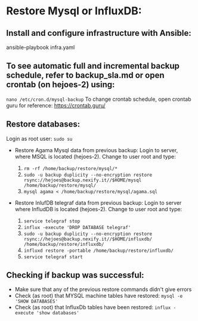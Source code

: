# Restore Mysql or InfluxDB:

## Install and configure infrastructure with Ansible:
ansible-playbook infra.yaml

## To see automatic full and incremental backup schedule, refer to backup_sla.md or open crontab (on hejoes-2) using:
```nano /etc/cron.d/mysql-backup```
To change crontab schedule, open crontab guru for reference: https://crontab.guru/


## Restore databases:
Login as root user: ```sudo su```

* Restore Agama Mysql data from previous backup:
  Login to server, where MSQL is located (hejoes-2). Change to user root and type:
   1. ```rm -rf /home/backup/restore/mysql/*```
   2. ```sudo -u backup duplicity --no-encryption restore rsync://hejoes@backup.nexify.it//$HOME/mysql /home/backup/restore/mysql/```
   3. ```mysql agama < /home/backup/restore/mysql/agama.sql```

* Restore InlufDB telegraf data from previous backup:
  Login to server where InfludDB is located (hejoes-2). Change to user root and type:
   1. ```service telegraf stop```
   2. ```influx -execute 'DROP DATABASE telegraf'```
   3. ```sudo -u backup duplicity --no-encryption restore rsync://hejoes@backup.nexify.it//$HOME/influxdb/ /home/backup/restore/influxdb/```
   4. ```influxd restore -portable /home/backup/restore/influxdb/```
   5. ```service telegraf start```

## Checking if backup was successful:
- Make sure that any of the previous restore commands didn't give errors
- Check (as root) that MYSQL machine tables have restored: ```mysql -e 'SHOW DATABASES'```
- Check (as root) that InfluxDb tables have been restored: ```influx -execute 'show databases'``` 

